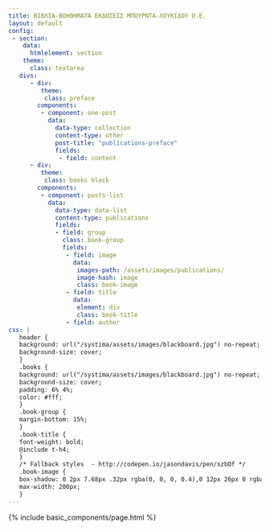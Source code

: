 ```yaml
---
title: ΒΙΒΛΙΑ-ΒΟΗΘΗΜΑΤΑ ΕΚΔΟΣΕΙΣ ΜΠΟΥΡΝΤΑ-ΛΟΥΚΙΔΟΥ Ο.Ε.
layout: default
config:
 - section:
    data:
      htmlelement: section
    theme:
      class: textarea
   divs:
      - div:
         theme:
          class: preface
        components:
         - component: one-post
           data:
             data-type: collection
             content-type: other
             post-title: "publications-preface"
             fields:
              - field: content       
      - div:
         theme:
          class: books block
        components:
         - component: posts-list 
           data:
             data-type: data-list
             content-type: publications
             fields:
             - field: group
               class: book-group
               fields:
                - field: image
                  data:
                   images-path: /assets/images/publications/
                   image-hash: image
                   class: book-image
                - field: title
                  data:
                   element: div
                   class: book-title
                - field: author
css: |
   header {
   background: url("/systima/assets/images/blackboard.jpg") no-repeat; 
   background-size: cover; 
   }
   .books {
   background: url("/systima/assets/images/blackboard.jpg") no-repeat; 
   background-size: cover; 
   padding: 6% 4%;
   color: #fff;
   }
   .book-group {
   margin-bottom: 15%;
   }
   .book-title {
   font-weight: bold;
   @include t-h4;
   }
   /* Fallback styles  - http://codepen.io/jasondavis/pen/szbDf */
   .book-image {
   box-shadow: 0 2px 7.68px .32px rgba(0, 0, 0, 0.4),0 12px 26px 0 rgba(0, 0, 0, 0.4);
   max-width: 200px;
   }
---
```

{% include basic_components/page.html %}